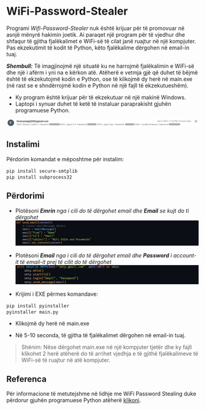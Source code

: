 # WiFi-Password-Stealer
Programi *Wifi-Password-Stealer* nuk është krijuar për të promovuar në asnjë mënyrë hakimin joetik. Ai paraqet një program për të vjedhur dhe shfaqur të gjitha fjalëkalimet e WiFi-së të cilat janë ruajtur në një kompjuter. Pas ekzekutimit të kodit të Python, këto fjalëkalime dërgohen në email-in tuaj.

**_Shembull:_**  Të imagjinojmë një situatë ku ne harrojmë fjalëkalimin e WiFi-së dhe një i afërm i yni na e kërkon atë. Atëherë e vetmja gjë që duhet të bëjmë është të ekzekutojmë kodin e Python, ose të klikojmë dy herë në main.exe (në rast se e shndërrojmë kodin e Python në një fajll të ekzekutueshëm).

* Ky program është krijuar për të ekzekutuar në një makinë Windows.
* Laptopi i synuar duhet të ketë të instaluar paraprakisht gjuhën programuese Python.

![github-small](/pictures/email.jpg)

## Instalimi
Përdorim komandat e mëposhtme për instalim:

```
pip install secure-smtplib
pip install subprocess32

```

## Përdorimi
* Plotësoni _**Emrin** nga i cili do të dërgohet email dhe **Email** se kujt do ti dërgohet_
![github-small](/pictures/emailmessage.jpg)

* Plotësoni _**Email** nga i cili do të dërgohet email dhe **Password** i account-it të email-it prej të cilit do të dërgohet_
![github-small](/pictures/emaillogin.jpg)

* Krijimi i EXE përmes komandave:

```
pip install pyinstaller
pyinstaller main.py

```
* Klikojmë dy herë në main.exe

* Në 5-10 seconda, të gjitha të fjalëkalimet dërgohen në email-in tuaj.

> Shënim: Nëse dërgohet main.exe në një kompjuter tjetër dhe ky fajll klikohet 2 herë atëherë do të arrihet vjedhja e të gjithë fjalëkalimeve të WiFi-së të ruajtur në atë kompjuter.

## Referenca

Për informacione të metutejshme në lidhje me WiFi Password Stealing duke përdorur gjuhën programuese Python atëherë [klikoni](https://www.youtube.com/watch?v=SzYKzAHsdMg&t=238s).